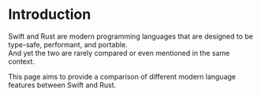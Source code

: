 # Introduction

Swift and Rust are modern programming languages that are designed to be type-safe, performant, and portable.  
And yet the two are rarely compared or even mentioned in the same context.

This page aims to provide a comparison of different modern language features between Swift and Rust.

